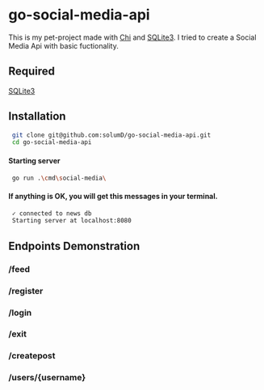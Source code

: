 #  go-social-media-api

This is my pet-project made with [Chi](https://github.com/go-chi/chi/) and [SQLite3](https://www.sqlite.org/). I tried to create a Social Media Api with basic fuctionality.

## Required

[SQLite3](https://www.sqlite.org/)

## Installation
```bash
 git clone git@github.com:solumD/go-social-media-api.git
 cd go-social-media-api
```

#### Starting server 

```bash
 go run .\cmd\social-media\  
```

#### If anything is OK, you will get this messages in your terminal.

```bash
 ✓ connected to news db
 Starting server at localhost:8080
```
## Endpoints Demonstration

### /feed

### /register

### /login

### /exit

### /createpost

### /users/{username}